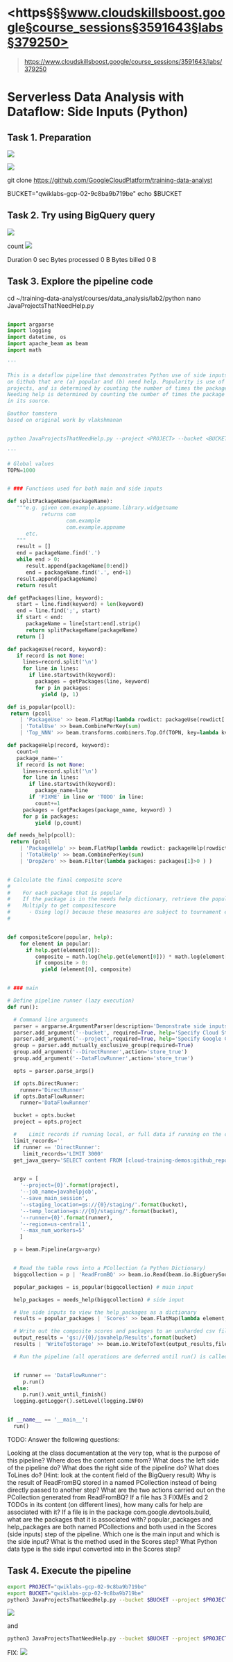 # <https§§§www.cloudskillsboost.google§course_sessions§3591643§labs§379250>
> <https://www.cloudskillsboost.google/course_sessions/3591643/labs/379250>

# Serverless Data Analysis with Dataflow: Side Inputs (Python)


## Task 1. Preparation

![](1687275625434.png)

![](1687275678424.png)

git clone https://github.com/GoogleCloudPlatform/training-data-analyst

BUCKET="qwiklabs-gcp-02-9c8ba9b719be"
echo $BUCKET

## Task 2. Try using BigQuery query

![](1687275844537.png)

count
![](1687275869941.png)

Duration
0 sec
Bytes processed
0 B
Bytes billed
0 B

## Task 3. Explore the pipeline code

cd ~/training-data-analyst/courses/data_analysis/lab2/python
nano JavaProjectsThatNeedHelp.py

```py

import argparse
import logging
import datetime, os
import apache_beam as beam
import math

'''

This is a dataflow pipeline that demonstrates Python use of side inputs. The pipeline finds Java packages
on Github that are (a) popular and (b) need help. Popularity is use of the package in a lot of other
projects, and is determined by counting the number of times the package appears in import statements.
Needing help is determined by counting the number of times the package contains the words FIXME or TODO
in its source.

@author tomstern
based on original work by vlakshmanan


python JavaProjectsThatNeedHelp.py --project <PROJECT> --bucket <BUCKET> --DirectRunner or --DataFlowRunner

'''

# Global values
TOPN=1000


# ### Functions used for both main and side inputs

def splitPackageName(packageName):
   """e.g. given com.example.appname.library.widgetname
           returns com
                   com.example
                   com.example.appname
      etc.
   """
   result = []
   end = packageName.find('.')
   while end > 0:
      result.append(packageName[0:end])
      end = packageName.find('.', end+1)
   result.append(packageName)
   return result

def getPackages(line, keyword):
   start = line.find(keyword) + len(keyword)
   end = line.find(';', start)
   if start < end:
      packageName = line[start:end].strip()
      return splitPackageName(packageName)
   return []

def packageUse(record, keyword):
   if record is not None:
     lines=record.split('\n')
     for line in lines:
       if line.startswith(keyword):
         packages = getPackages(line, keyword)
         for p in packages:
           yield (p, 1)

def is_popular(pcoll):
 return (pcoll
    | 'PackageUse' >> beam.FlatMap(lambda rowdict: packageUse(rowdict['content'], 'import'))
    | 'TotalUse' >> beam.CombinePerKey(sum)
    | 'Top_NNN' >> beam.transforms.combiners.Top.Of(TOPN, key=lambda kv: kv[1]) )

def packageHelp(record, keyword):
   count=0
   package_name=''
   if record is not None:
     lines=record.split('\n')
     for line in lines:
       if line.startswith(keyword):
         package_name=line
       if 'FIXME' in line or 'TODO' in line:
         count+=1
     packages = (getPackages(package_name, keyword) )
     for p in packages:
         yield (p,count)

def needs_help(pcoll):
 return (pcoll
    | 'PackageHelp' >> beam.FlatMap(lambda rowdict: packageHelp(rowdict['content'], 'package'))
    | 'TotalHelp' >> beam.CombinePerKey(sum)
    | 'DropZero' >> beam.Filter(lambda packages: packages[1]>0 ) )


# Calculate the final composite score
#
#    For each package that is popular
#    If the package is in the needs help dictionary, retrieve the popularity count
#    Multiply to get compositescore
#      - Using log() because these measures are subject to tournament effects
#


def compositeScore(popular, help):
    for element in popular:
      if help.get(element[0]):
         composite = math.log(help.get(element[0])) * math.log(element[1])
         if composite > 0:
           yield (element[0], composite)


# ### main

# Define pipeline runner (lazy execution)
def run():

  # Command line arguments
  parser = argparse.ArgumentParser(description='Demonstrate side inputs')
  parser.add_argument('--bucket', required=True, help='Specify Cloud Storage bucket for output')
  parser.add_argument('--project',required=True, help='Specify Google Cloud project')
  group = parser.add_mutually_exclusive_group(required=True)
  group.add_argument('--DirectRunner',action='store_true')
  group.add_argument('--DataFlowRunner',action='store_true')

  opts = parser.parse_args()

  if opts.DirectRunner:
    runner='DirectRunner'
  if opts.DataFlowRunner:
    runner='DataFlowRunner'

  bucket = opts.bucket
  project = opts.project

  #    Limit records if running local, or full data if running on the cloud
  limit_records=''
  if runner == 'DirectRunner':
     limit_records='LIMIT 3000'
  get_java_query='SELECT content FROM [cloud-training-demos:github_repos.contents_java] {0}'.format(limit_recor>


  argv = [
    '--project={0}'.format(project),
    '--job_name=javahelpjob',
    '--save_main_session',
    '--staging_location=gs://{0}/staging/'.format(bucket),
    '--temp_location=gs://{0}/staging/'.format(bucket),
    '--runner={0}'.format(runner),
    '--region=us-central1',
    '--max_num_workers=5'
    ]

  p = beam.Pipeline(argv=argv)


  # Read the table rows into a PCollection (a Python Dictionary)
  bigqcollection = p | 'ReadFromBQ' >> beam.io.Read(beam.io.BigQuerySource(project=project,query=get_java_query>

  popular_packages = is_popular(bigqcollection) # main input

  help_packages = needs_help(bigqcollection) # side input

  # Use side inputs to view the help_packages as a dictionary
  results = popular_packages | 'Scores' >> beam.FlatMap(lambda element, the_dict: compositeScore(element,the_di>

  # Write out the composite scores and packages to an unsharded csv file
  output_results = 'gs://{0}/javahelp/Results'.format(bucket)
  results | 'WriteToStorage' >> beam.io.WriteToText(output_results,file_name_suffix='.csv',shard_name_template=>

  # Run the pipeline (all operations are deferred until run() is called).


  if runner == 'DataFlowRunner':
     p.run()
  else:
     p.run().wait_until_finish()
  logging.getLogger().setLevel(logging.INFO)


if __name__ == '__main__':
  run()


```

TODO:
Answer the following questions:

Looking at the class documentation at the very top, what is the purpose of this pipeline?
Where does the content come from?
What does the left side of the pipeline do?
What does the right side of the pipeline do?
What does ToLines do? (Hint: look at the content field of the BigQuery result)
Why is the result of ReadFromBQ stored in a named PCollection instead of being directly passed to another step?
What are the two actions carried out on the PCollection generated from ReadFromBQ?
If a file has 3 FIXMEs and 2 TODOs in its content (on different lines), how many calls for help are associated with it?
If a file is in the package com.google.devtools.build, what are the packages that it is associated with?
popular_packages and help_packages are both named PCollections and both used in the Scores (side inputs) step of the pipeline. Which one is the main input and which is the side input?
What is the method used in the Scores step?
What Python data type is the side input converted into in the Scores step?

## Task 4. Execute the pipeline



```bash
export PROJECT="qwiklabs-gcp-02-9c8ba9b719be"
export BUCKET="qwiklabs-gcp-02-9c8ba9b719be"
python3 JavaProjectsThatNeedHelp.py --bucket $BUCKET --project $PROJECT --DirectRunner
```
![](1687277399189.png)

and 
```bash
python3 JavaProjectsThatNeedHelp.py --bucket $BUCKET --project $PROJECT --DataFlowRunner
```

FIX:
![](1687281472600.png)